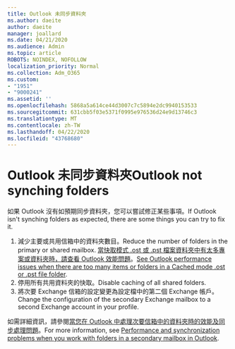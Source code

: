 ```yaml
---
title: Outlook 未同步資料夾
ms.author: daeite
author: daeite
manager: joallard
ms.date: 04/21/2020
ms.audience: Admin
ms.topic: article
ROBOTS: NOINDEX, NOFOLLOW
localization_priority: Normal
ms.collection: Adm_O365
ms.custom:
- "1951"
- "9000241"
ms.assetid: ''
ms.openlocfilehash: 5868a5a614ce44d3007c7c5894e2dc9940153533
ms.sourcegitcommit: 631cbb5f03e5371f0995e976536d24e9d13746c3
ms.translationtype: MT
ms.contentlocale: zh-TW
ms.lasthandoff: 04/22/2020
ms.locfileid: "43768680"
---
```

# <a name="outlook-not-synching-folders"></a><span data-ttu-id="4bb67-102">Outlook 未同步資料夾</span><span class="sxs-lookup"><span data-stu-id="4bb67-102">Outlook not synching folders</span></span>

<span data-ttu-id="4bb67-103">如果 Outlook 沒有如預期同步資料夾，您可以嘗試修正某些事項。</span><span class="sxs-lookup"><span data-stu-id="4bb67-103">If Outlook isn't synching folders as expected, there are some things you can try to fix it.</span></span>

1. <span data-ttu-id="4bb67-104">減少主要或共用信箱中的資料夾數目。</span><span class="sxs-lookup"><span data-stu-id="4bb67-104">Reduce the number of folders in the primary or shared mailbox.</span></span> <span data-ttu-id="4bb67-105">[當快取模式 .ost 或 .pst 檔案資料夾中有太多專案或資料夾時，請查看 Outlook 效能問題](https://support.microsoft.com/help/2768656)。</span><span class="sxs-lookup"><span data-stu-id="4bb67-105">[See Outlook performance issues when there are too many items or folders in a Cached mode .ost or .pst file folder](https://support.microsoft.com/help/2768656).</span></span>
2. <span data-ttu-id="4bb67-106">停用所有共用資料夾的快取。</span><span class="sxs-lookup"><span data-stu-id="4bb67-106">Disable caching of all shared folders.</span></span>
3. <span data-ttu-id="4bb67-107">將次要 Exchange 信箱的設定變更為設定檔中的第二個 Exchange 帳戶。</span><span class="sxs-lookup"><span data-stu-id="4bb67-107">Change the configuration of the secondary Exchange mailbox to a second Exchange account in your profile.</span></span>

<span data-ttu-id="4bb67-108">如需詳細資訊，請參閱[當您在 Outlook 中處理次要信箱中的資料夾時的效能及同步處理問題](https://support.microsoft.com/help/3115602)。</span><span class="sxs-lookup"><span data-stu-id="4bb67-108">For more information, see [Performance and synchronization problems when you work with folders in a secondary mailbox in Outlook](https://support.microsoft.com/help/3115602).</span></span>
